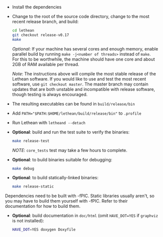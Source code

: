 
* Install the dependencies
* Change to the root of the source code directory, change to the most recent release branch, and build:

    ```bash
    cd lethean
    git checkout release-v0.17
    make
    ```

  *Optional*: If your machine has several cores and enough memory, enable
  parallel build by running `make -j<number of threads>` instead of `make`. For
  this to be worthwhile, the machine should have one core and about 2GB of RAM
  available per thread.

  *Note*: The instructions above will compile the most stable release of the
  Lethean software. If you would like to use and test the most recent software,
  use ```git checkout master```. The master branch may contain updates that are
  both unstable and incompatible with release software, though testing is always
  encouraged.

* The resulting executables can be found in `build/release/bin`

* Add `PATH="$PATH:$HOME/lethean/build/release/bin"` to `.profile`

* Run Lethean with `letheand --detach`

* **Optional**: build and run the test suite to verify the binaries:

    ```bash
    make release-test
    ```

  *NOTE*: `core_tests` test may take a few hours to complete.

* **Optional**: to build binaries suitable for debugging:

    ```bash
    make debug
    ```

* **Optional**: to build statically-linked binaries:

    ```bash
    make release-static
    ```

Dependencies need to be built with -fPIC. Static libraries usually aren't, so you may have to build them yourself with -fPIC. Refer to their documentation for how to build them.

* **Optional**: build documentation in `doc/html` (omit `HAVE_DOT=YES` if `graphviz` is not installed):

    ```bash
    HAVE_DOT=YES doxygen Doxyfile
    ```
